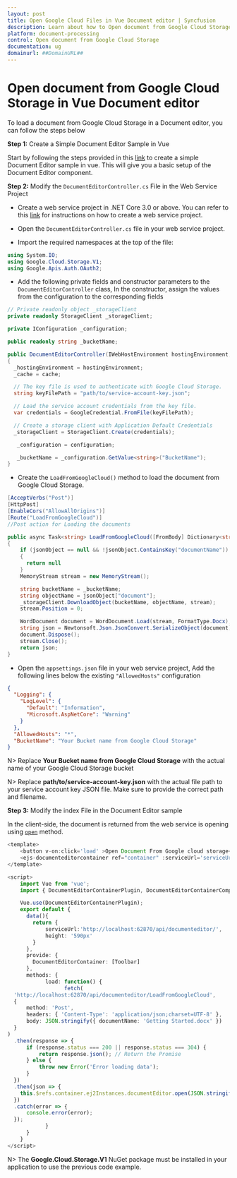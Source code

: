 ```yaml
---
layout: post
title: Open Google Cloud Files in Vue Document editor | Syncfusion
description: Learn about how to Open document from Google Cloud Storage in Vue Document editor control of Syncfusion Essential JS 2 and more details.
platform: document-processing
control: Open document from Google Cloud Storage
documentation: ug
domainurl: ##DomainURL##
---
```


# Open document from Google Cloud Storage in Vue Document editor

To load a document from Google Cloud Storage in a Document editor, you can follow the steps below

**Step 1:** Create a Simple Document Editor Sample in Vue

Start by following the steps provided in this [link](../getting-started) to create a simple Document Editor sample in vue. This will give you a basic setup of the Document Editor component.

**Step 2:** Modify the `DocumentEditorController.cs` File in the Web Service Project

* Create a web service project in .NET Core 3.0 or above. You can refer to this [link](../web-services-overview) for instructions on how to create a web service project.

* Open the `DocumentEditorController.cs` file in your web service project.

* Import the required namespaces at the top of the file:

```csharp
using System.IO;
using Google.Cloud.Storage.V1;
using Google.Apis.Auth.OAuth2;
```

* Add the following private fields and constructor parameters to the `DocumentEditorController` class, In the constructor, assign the values from the configuration to the corresponding fields

```csharp
// Private readonly object _storageClient
private readonly StorageClient _storageClient;

private IConfiguration _configuration;

public readonly string _bucketName;

public DocumentEditorController(IWebHostEnvironment hostingEnvironment, IMemoryCache cache, IConfiguration configuration)
{
  _hostingEnvironment = hostingEnvironment;
  _cache = cache;

  // The key file is used to authenticate with Google Cloud Storage.
  string keyFilePath = "path/to/service-account-key.json";

  // Load the service account credentials from the key file.
  var credentials = GoogleCredential.FromFile(keyFilePath);

  // Create a storage client with Application Default Credentials
  _storageClient = StorageClient.Create(credentials);

   _configuration = configuration;

   _bucketName = _configuration.GetValue<string>("BucketName");
}
```

* Create the `LoadFromGoogleCloud()` method to load the document from Google Cloud Storage.

```csharp
[AcceptVerbs("Post")]
[HttpPost]
[EnableCors("AllowAllOrigins")]
[Route("LoadFromGoogleCloud")]
//Post action for Loading the documents

public async Task<string> LoadFromGoogleCloud([FromBody] Dictionary<string, string> jsonObject)
{
    if (jsonObject == null && !jsonObject.ContainsKey("documentName"))
    {
      return null
    }
    MemoryStream stream = new MemoryStream();

    string bucketName = _bucketName;
    string objectName = jsonObject["document"];
    _storageClient.DownloadObject(bucketName, objectName, stream);
    stream.Position = 0;

    WordDocument document = WordDocument.Load(stream, FormatType.Docx);
    string json = Newtonsoft.Json.JsonConvert.SerializeObject(document);
    document.Dispose();
    stream.Close();
    return json;
}
```

* Open the `appsettings.json` file in your web service project, Add the following lines below the existing `"AllowedHosts"` configuration

```json
{
  "Logging": {
    "LogLevel": {
      "Default": "Information",
      "Microsoft.AspNetCore": "Warning"
    }
  },
  "AllowedHosts": "*",
  "BucketName": "Your Bucket name from Google Cloud Storage"
}
```

N> Replace **Your Bucket name from Google Cloud Storage** with the actual name of your Google Cloud Storage bucket

N> Replace **path/to/service-account-key.json** with the actual file path to your service account key JSON file. Make sure to provide the correct path and filename.

**Step 3:**  Modify the index File in the Document Editor sample

In the client-side, the document is returned from the web service is opening using [`open`](https://ej2.syncfusion.com/vue/documentation/api/document-editor#open) method.

```typescript
<template>
    <button v-on:click='load' >Open Document From Google cloud storage</button>
    <ejs-documenteditorcontainer ref="container" :serviceUrl='serviceUrl' :height='height' :enableToolbar='true'> </ejs-documenteditorcontainer>
</template>

<script>
    import Vue from 'vue';
    import { DocumentEditorContainerPlugin, DocumentEditorContainerComponent,Toolbar } from '@syncfusion/ej2-vue-documenteditor';

    Vue.use(DocumentEditorContainerPlugin);
    export default {
      data(){
        return {
            serviceUrl:'http://localhost:62870/api/documenteditor/',
            height: '590px'
        }
      },
      provide: {
        DocumentEditorContainer: [Toolbar]
      },
      methods: {
            load: function() {
                  fetch(
  'http://localhost:62870/api/documenteditor/LoadFromGoogleCloud',
  {
      method: 'Post',
      headers: { 'Content-Type': 'application/json;charset=UTF-8' },
      body: JSON.stringify({ documentName: 'Getting Started.docx' })
  }
)
  .then(response => {
      if (response.status === 200 || response.status === 304) {
          return response.json(); // Return the Promise
      } else {
          throw new Error('Error loading data');
      }
  })
  .then(json => {
    this.$refs.container.ej2Instances.documentEditor.open(JSON.stringify(json));
  })
  .catch(error => {
      console.error(error);
  });
            }
      }
    }
</script>

```

N> The **Google.Cloud.Storage.V1** NuGet package must be installed in your application to use the previous code example.
